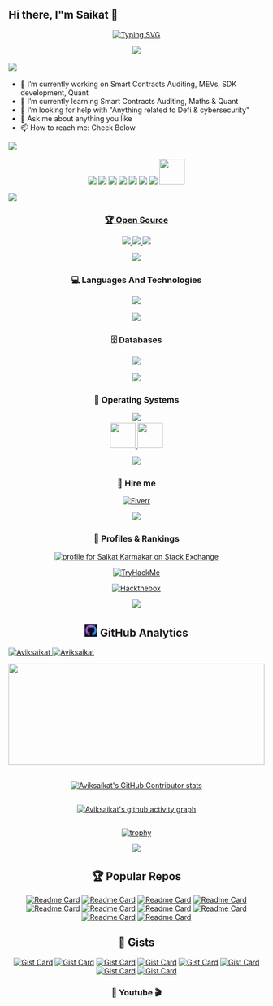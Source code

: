 ## Hi there, I"m Saikat 👋


<div align="center">

  <!-- [![Typing SVG](https://readme-typing-svg.demolab.com?font=JetBrains+Mono&pause=1000&color=F71111&center=true&vCenter=true&width=435&lines=Smart+Contracts+Auditor;Lead+Python+Developer;Penetration+Tester;Quant+%26+Maths+Enthusiast;+MEV+Developer)](https://git.io/typing-svg) -->
  
  [![Typing SVG](https://readme-typing-svg.demolab.com?font=JetBrains+Mono&pause=1000&color=00F791&center=true&vCenter=true&width=435&lines=Smart+Contracts+Auditor;Lead+Python+Developer;Penetration+Tester;Quant+%26+Maths+Enthusiast;+MEV+Developer)](https://git.io/typing-svg)

  <!-- [![Typing SVG](https://readme-typing-svg.demolab.com?font=JetBrains+Mono&pause=1000&color=00F7EC&center=true&vCenter=true&width=435&lines=Smart+Contracts+Auditor;Lead+Python+Developer;Penetration+Tester;Quant+%26+Maths+Enthusiast;+MEV+Developer)](https://git.io/typing-svg) -->
</div>

<p align="center">
  <img src="https://komarev.com/ghpvc/?username=Aviksaikat&color=dc143c&style=for-the-badge"
</p>

![](https://user-images.githubusercontent.com/73097560/115834477-dbab4500-a447-11eb-908a-139a6edaec5c.gif)

<!-- - 🔭 I’m currently working on Bug Bounties, Tryhackme, Hackthebox -->
- 🔭 I’m currently working on Smart Contracts Auditing, MEVs, SDK development, Quant
- 🌱 I’m currently learning Smart Contracts Auditing, Maths & Quant
- 🤔 I’m looking for help with "Anything related to Defi & cybersecurity"
- 💬 Ask me about anything you like
- 📫 How to reach me: Check Below
<!-- - ⚡ Fun fact: No idea if someones gonna read the above -->

<!--
Here are some ideas to get you started:

- 🔭 I’m currently working on ...
- 🌱 I’m currently learning ...
- 👯 I’m looking to collaborate on ...
- 🤔 I’m looking for help with ...
- 💬 Ask me about ...
- 📫 How to reach me: ...
- 😄 Pronouns: ...
- ⚡ Fun fact: ...
-->

<!-- [![user:9805823's SO profile](https://stackoverflow-readme-profile.johannchopin.fr/profile/9805823?theme=monokai&website=true&location=true)](https://github.com/johannchopin/stackoverflow-readme-profile) -->

![](https://user-images.githubusercontent.com/73097560/115834477-dbab4500-a447-11eb-908a-139a6edaec5c.gif)


<!-- https://badges.pages.dev/ -->
<div align="center">

  <!-- [![Twitter](https://img.shields.io/badge/@Avik_Saikat-%231DA1F2.svg?style=for-the-badge&logo=Twitter&logoColor=white)](https://twitter.com/intent/follow?original_referer=https%3A%2F%2Fgithub.com%2Aviksaikat&screen_name=Avik_Saikat)
  [![Protonmail](https://img.shields.io/badge/ProtonMail-8B89CC?style=for-the-badge&logo=protonmail&logoColor=white)](saikickkarma@protonmail.com)
  [![Linkedin](https://img.shields.io/badge/LinkedIn-0077B5?style=for-the-badge&logo=linkedin&logoColor=white)](https://www.linkedin.com/in/saikat-karmakar-0ab183154/)
  [![Discord](https://img.shields.io/badge/Discord-7289DA?style=for-the-badge&logo=discord&logoColor=white)](@avik_saikat)
  [![Revolt.chat Badge](https://img.shields.io/badge/Revolt.chat-FF4655?logo=revoltdotchat&logoColor=fff&style=for-the-badge)](@avik_saikat#1812)
  [![Telegram](https://img.shields.io/badge/Telegram-2CA5E0?style=for-the-badge&logo=telegram&logoColor=white)](https://t.me/kamab0k0_g0npachir0)
  [![Signal Badge](https://img.shields.io/badge/Signal-3B45FD?logo=signal&logoColor=fff&style=for-the-badge)](captain_levi.69) -->

  <p align="center">
    <a href="https://t.me/kamab0k0_g0npachir0">
      <img
        src="https://go-skill-icons.vercel.app/api/icons?i=telegram&titles=true)"
      />
    </a>
    <a href="@avik_saikat">
      <img
        src="https://go-skill-icons.vercel.app/api/icons?i=discord&titles=true)"
      />
    </a>
    <a href="https://twitter.com/intent/follow?original_referer=https%3A%2F%2Fgithub.com%2Aviksaikat">
      <img
        src="https://go-skill-icons.vercel.app/api/icons?i=x&titles=true)"
      />
    </a>
    <a href="captain_levi.69">
      <img
        src="https://go-skill-icons.vercel.app/api/icons?i=signal&titles=true)"
      />
    </a>
    <a href="mailto:github.maturity983@passinbox.com">
      <img
        src="https://go-skill-icons.vercel.app/api/icons?i=proton&titles=true)"
      />
    </a>
    <a href="@avik_saikat#1812">
      <img
        src="https://go-skill-icons.vercel.app/api/icons?i=revolt&titles=true)"
      />
    </a>
    <a href="https://www.linkedin.com/in/saikat-karmakar-0ab183154/">
      <img
        src="https://go-skill-icons.vercel.app/api/icons?i=linkedin&titles=true)"
      />
    </a>
    <a href="@aviksaikat:matrix.org" target="blank">
    <img src="https://play-lh.googleusercontent.com/HqV9a2bInuolQ9kr2FrcSEd2ffaSSwXce8kJOq7x_dbUsEXNPV8YfhF-rSRIkDXfYQ=w240-h480-rw" height=50 width=50/>
  </p>


</div>



![](https://user-images.githubusercontent.com/73097560/115834477-dbab4500-a447-11eb-908a-139a6edaec5c.gif)

<!-- ![Saikat"s GitHub stats](https://github-readme-stats-aviksaikat.vercel.app/api?username=aviksaikat&show_icons=true&line_height=21&text_color=000&icon_color=fff&bg_color=0,ea6161,ffc64d,fffc4d,52fa5a&theme=graywhite) -->

<!-- ![Saikat"s GitHub stats](https://github-readme-stats-aviksaikat.vercel.app/api?username=aviksaikat&show_icons=true&line_height=21&theme=tokyonight&card_width=500px&custom_title=Aviksaikat's%20Github%20Stats&count_private=true)

[![GitHub Streak](https://streak-stats.demolab.com?user=Aviksaikat&theme=one-dark-pro&hide_border=true&mode=weekly&card_width=500)](https://git.io/streak-stats) -->


<div align="center">

### 🏆 Open Source


<!-- 
[![Github](https://img.shields.io/badge/GitHub-100000?style=for-the-badge&logo=github&logoColor=white)](https://github.com/Aviksaikat)
[![Gitlab](https://img.shields.io/badge/GitLab-330F63?style=for-the-badge&logo=gitlab&logoColor=white)](https://gitlab.com/Aviksaikat)
[![TryHackme](https://img.shields.io/badge/TryHackme-%232C3454.svg?style=for-the-badge&logo=TryHackme&logoColor=red)](https://tryhackme.com/p/aviksaikat)
[![He](https://img.shields.io/badge/-Hackerrank-2EC866?style=for-the-badge&logo=HackerRank&logoColor=white)](https://www.hackerrank.com/saikickkarma) -->


<p align="center">
  <a href="https://github.com/Aviksaikat">
      <img
        src="https://go-skill-icons.vercel.app/api/icons?i=github&titles=true"
      />
    </a>
    <a href="https://gitlab.com/Aviksaikat">
      <img
        src="https://go-skill-icons.vercel.app/api/icons?i=gitlab&titles=true"
      />
    </a>
    <a href="https://stackoverflow.com/users/9805823/saikat-karmakar">
      <img
        src="https://go-skill-icons.vercel.app/api/icons?i=stackoverflow&titles=true"
      />
    </a>
</p>

![](https://user-images.githubusercontent.com/73097560/115834477-dbab4500-a447-11eb-908a-139a6edaec5c.gif)

### 💻 Languages And Technologies

<p align="center">
  <a href="https://skillicons.dev">
    <!-- <img src="https://skillicons.dev/icons?i=python,rust,bash,c,solidity,markdown,go,latex,java,javascript,html,css,docker,tor,graphql,fortran,kubernetes,powershell,vagrant" /> -->
    <img src="https://go-skill-icons.vercel.app/api/icons?i=python,rust,bash,c,solidity,markdown,go,latex,php,java,javascript,html,css,cpp,linux,docker,tor,graphql,fortran,kubernetes,powershell,vagrant,solana,openzeppelin,aws,azure,gcp,googlecolab,git,discordbots,grafana,json,rocket,perl,s3,hardhat,ngrok,nginx,ganache,davinci&t=dark&perline=10">
  </a>
</p>

<!-- ![Python](https://img.shields.io/badge/Python-FFD43B?style=for-the-badge&logo=python&logoColor=blue)
![C](https://img.shields.io/badge/c-%2300599C.svg?style=for-the-badge&logo=c&logoColor=white)
![Shell Script](https://img.shields.io/badge/shell_script-%23121011.svg?style=for-the-badge&logo=gnu-bash&logoColor=white)
![PHP](https://img.shields.io/badge/php-%23777BB4.svg?style=for-the-badge&logo=php&logoColor=white)
![C++](https://img.shields.io/badge/c++-%2300599C.svg?style=for-the-badge&logo=c%2B%2B&logoColor=white)
![Markdown](https://img.shields.io/badge/markdown-%23000000.svg?style=for-the-badge&logo=markdown&logoColor=white)
![Go](https://img.shields.io/badge/go-%2300ADD8.svg?style=for-the-badge&logo=go&logoColor=white)
![LaTeX](https://img.shields.io/badge/latex-%23008080.svg?style=for-the-badge&logo=latex&logoColor=white)
![Java](https://img.shields.io/badge/java-%23ED8B00.svg?style=for-the-badge&logo=java&logoColor=white)
![JavaScript](https://img.shields.io/badge/javascript-%23323330.svg?style=for-the-badge&logo=javascript&logoColor=%23F7DF1E)
![HTML5](https://img.shields.io/badge/html5-%23E34F26.svg?style=for-the-badge&logo=html5&logoColor=white)
![CSS3](https://img.shields.io/badge/css3-%231572B6.svg?style=for-the-badge&logo=css3&logoColor=white)
![Docker](https://img.shields.io/badge/docker-%230db7ed.svg?style=for-the-badge&logo=docker&logoColor=white)
![Tor](https://img.shields.io/badge/Tor-7D4698?style=for-the-badge&logo=Tor-Browser&logoColor=white)
![Solidity](https://img.shields.io/badge/Solidity-%23363636.svg?style=for-the-badge&logo=solidity&logoColor=red)
![Rust](https://img.shields.io/badge/Rust-red?style=for-the-badge&logo=rust&logoColor=#E57324)
![GraphQL](https://img.shields.io/badge/-GraphQL-E10098?style=for-the-badge&logo=graphql&logoColor=white)
![Fortran](https://img.shields.io/badge/Fortran-%23734F96.svg?style=for-the-badge&logo=fortran&logoColor=white)
![Kubernetes](https://img.shields.io/badge/kubernetes-%23326ce5.svg?style=for-the-badge&logo=kubernetes&logoColor=white)
![Vagrant](https://img.shields.io/badge/vagrant-%231563FF.svg?style=for-the-badge&logo=vagrant&logoColor=white)
![PowerShell](https://img.shields.io/badge/PowerShell-%235391FE.svg?style=for-the-badge&logo=powershell&logoColor=white) -->

<!-- ![](https://user-images.githubusercontent.com/73097560/115834477-dbab4500-a447-11eb-908a-139a6edaec5c.gif) -->
![](https://user-images.githubusercontent.com/73097560/115834477-dbab4500-a447-11eb-908a-139a6edaec5c.gif)

### 🗄️ Databases

<!-- ![MySQL](https://img.shields.io/badge/MySQL-00000F?style=for-the-badge&logo=mysql&logoColor=white)
![SQLite](https://img.shields.io/badge/sqlite-%2307405e.svg?style=for-the-badge&logo=sqlite&logoColor=white)
![MariaDB](https://img.shields.io/badge/MariaDB-003545?style=for-the-badge&logo=mariadb&logoColor=white)
![MongoDB Badge](https://img.shields.io/badge/MongoDB-47A248?logo=mongodb&logoColor=fff&style=for-the-badge) -->

<p align="center">
  <a href="https://skillicons.dev">
    <img src="https://go-skill-icons.vercel.app/api/icons?i=mongodb,mysql,sqlite,mariadb,redis,tidb&t=dark&perline=9">
  </a>
</p>

![](https://user-images.githubusercontent.com/73097560/115834477-dbab4500-a447-11eb-908a-139a6edaec5c.gif)

### 💼 Operating Systems

<!-- ![Kali Linux](https://img.shields.io/badge/Kali_Linux-557C94?style=for-the-badge&logo=kali-linux&logoColor=white)
![Ubuntu](https://img.shields.io/badge/Ubuntu-E95420?style=for-the-badge&logo=ubuntu&logoColor=white)
![Windows 10](https://img.shields.io/badge/Windows-0078D6?style=for-the-badge&logo=windows&logoColor=white)
![Debian](https://img.shields.io/badge/Debian-D70A53?style=for-the-badge&logo=debian&logoColor=white)
![Manjaro](https://img.shields.io/badge/Manjaro-35BF5C?style=for-the-badge&logo=Manjaro&logoColor=white)
![Tails](https://img.shields.io/badge/Tails%20-56347C?&style=for-the-badge&logo=tails&logoColor=white)
![Arch](https://img.shields.io/badge/Arch%20Linux-1793D1?logo=arch-linux&logoColor=fff&style=for-the-badge)
![Mac](https://img.shields.io/badge/mac%20os-000000?style=for-the-badge&logo=apple&logoColor=F0F0F0)
![Fedora Badge](https://img.shields.io/badge/Fedora-51A2DA?logo=fedora&logoColor=fff&style=for-the-badge) -->

<p align="center">
  <a href="https://skillicons.dev">
    <img src="https://go-skill-icons.vercel.app/api/icons?i=kali,debian,ubuntu,manjaro,arch,apple,windows,popos,nixos&t=dark&perline=9">
    </br>
    <img src="https://upload.wikimedia.org/wikipedia/commons/4/41/Fedora_icon_%282021%29.svg" width="50" 
     height="50">
     <img src="https://static-00.iconduck.com/assets.00/distributor-logo-tails-icon-2048x2048-xotkvpic.png" width="50" 
     height="50">
  </a>
</p>

![](https://user-images.githubusercontent.com/73097560/115834477-dbab4500-a447-11eb-908a-139a6edaec5c.gif)

### 💼 Hire me

[![Fiverr](https://img.shields.io/badge/Fiverr-1DBF73?style=for-the-badge&logo=Fiverr&logoColor=white)](https://www.fiverr.com/aviksaikat)

![](https://user-images.githubusercontent.com/73097560/115834477-dbab4500-a447-11eb-908a-139a6edaec5c.gif)


<div align="center">

### 🔗 Profiles & Rankings

<p align="center">
  <a href="https://stackexchange.com/users/13592963">
    <img src="https://stackexchange.com/users/flair/13592963.png" width="208" height="58" alt="profile for Saikat Karmakar on Stack Exchange" title="profile for Saikat Karmakar on Stack Exchange">
  </a>
</p>

<p align="center">
  <a href="https://tryhackme.com/p/aviksaikat" target="_blank">
    <img src="https://tryhackme-badges.s3.amazonaws.com/aviksaikat.png" alt="TryHackMe" height="60" width="250">
  </a>
</p>

<p align="center">
  <a href="https://www.hackthebox.com/profile/361208" target="_blank">
    <img src="https://www.hackthebox.eu/badge/image/361208" alt="Hackthebox" height="60" width="250">
  </a>
</p>

![](https://user-images.githubusercontent.com/73097560/115834477-dbab4500-a447-11eb-908a-139a6edaec5c.gif)


<!-- Languages -->

<!-- [![Top Langs](https://github-readme-stats-aviksaikat.vercel.app/api/top-langs/?username=aviksaikat&layout=compact&hide=php,Smali,G-code,Roff,Tcl,ASP.NET,CSS,SCSS&langs_count=8)](https://github.com/aviksaikat/github-readme-stats) -->

## <img src="./media/github.png" height=25/> GitHub Analytics

<p align="center">
    <a href="https://github.com/Aviksaikat">
        <div style="display: flex; justify-content: space-between; align-items: center; gap: 20px;">
            <img height="180em" src="https://github-readme-stats-aviksaikat.vercel.app/api?username=aviksaikat&show_icons=true&&show=discussions_started,prs_merged&line_height=21&theme=ocean_dark&rank_icon=github&custom_title=Aviksaikat's%20Github%20Stats&count_private=true&hide_border=true" alt="Aviksaikat" />
            <img height="180em" src="https://streak-stats.demolab.com?user=Aviksaikat&theme=ocean_dark&hide_border=true&mode=weekly" alt="Aviksaikat"/>
        </div>
    </a>
</p>

<div style="width: 100%;">
  <a href="https://github.com/aviksaikat/github-readme-stats">
    <img height="200px" width="100%" align="center" src="https://github-readme-stats-aviksaikat.vercel.app/api/top-langs/?username=aviksaikat&layout=compact&hide=php,Smali,G-code,Roff,Tcl,ASP.NET,CSS,SCSS&langs_count=8&title_color=9b59b6&text_color=39FF14&icon_color=61dafb&bg_color=20232a&hide_border=true" />
  </a>
</div>


</br>

<a href="https://github.com/HwangTaehyun/github-contributor-stats">

  ![Aviksaikat's GitHub Contributor stats](https://github-contributor-stats.vercel.app/api?username=Aviksaikat&combine_all_yearly_contributions=true&hide=B,B+&theme=ocean_dark&hide_contributor_rank=false&order_by=contributions)
</a>



## <!-- activity graph -->

[![Aviksaikat's github activity graph](https://github-readme-activity-graph.vercel.app/graph?username=aviksaikat&bg_color=1d2124&color=39FF14&line=9b59b6&point=fd0808&area=true&hide_border=true)](https://github.com/aviksaikat/github-readme-activity-graph)


## <!-- metrics -->

<!-- ![GitHub metrics](https://metrics.lecoq.io/aviksaikat) -->

## <!-- trophies -->

[![trophy](https://github-profile-trophy.vercel.app/?username=aviksaikat&theme=darkhub)](https://github.com/ryo-ma/github-profile-trophy)

![](https://user-images.githubusercontent.com/73097560/115834477-dbab4500-a447-11eb-908a-139a6edaec5c.gif)


<!-- Readme Cards -->

## 🏆 Popular Repos

[![Readme Card](https://github-readme-stats-aviksaikat.vercel.app/api/pin/?username=Aviksaikat&repo=Ape-Usage&show_owner=true&&theme=ocean_dark)](https://github.com/Aviksaikat/Ape-Usage)
[![Readme Card](https://github-readme-stats-aviksaikat.vercel.app/api/pin/?username=Aviksaikat&repo=Just_Fetch&show_owner=true&&theme=ocean_dark)](https://github.com/Aviksaikat/Just_Fetch)
[![Readme Card](https://github-readme-stats-aviksaikat.vercel.app/api/pin/?username=Aviksaikat&repo=bmt-py&show_owner=true&theme=ocean_dark)](https://github.com/Aviksaikat/bmt-py)
[![Readme Card](https://github-readme-stats-aviksaikat.vercel.app/api/pin/?username=Ankvik-Tech-Labs&repo=mantaray-py&show_owner=true&theme=ocean_dark)](https://github.com/Ankvik-Tech-Labs/mantaray-py)
[![Readme Card](https://github-readme-stats-aviksaikat.vercel.app/api/pin/?username=Aviksaikat&repo=swarm-cid-py&show_owner=true&theme=ocean_dark)](https://github.com/Aviksaikat/swarm-cid-py)
[![Readme Card](https://github-readme-stats-aviksaikat.vercel.app/api/pin/?username=Aviksaikat&repo=cookiecutter-hatch-pypackage&show_owner=true&theme=ocean_dark)](https://github.com/Aviksaikat/cookiecutter-hatch-pypackage)
[![Readme Card](https://github-readme-stats-aviksaikat.vercel.app/api/pin/?username=Aviksaikat&repo=Blockchain-CTF-Solutions&show_owner=true&&theme=ocean_dark)](https://github.com/Aviksaikat/Blockchain-CTF-Solutions)
[![Readme Card](https://github-readme-stats-aviksaikat.vercel.app/api/pin/?username=Aviksaikat&repo=httpRex&show_owner=true&&theme=ocean_dark)](https://github.com/Aviksaikat/httpRex)
[![Readme Card](https://github-readme-stats-aviksaikat.vercel.app/api/pin/?username=Aviksaikat&repo=eJPT&show_owner=true&&theme=ocean_dark)](https://github.com/Aviksaikat/eJPT)
[![Readme Card](https://github-readme-stats-aviksaikat.vercel.app/api/pin/?username=Aviksaikat&repo=Quillctf-solutions&show_owner=true&&theme=ocean_dark)](https://github.com/Aviksaikat/Quillctf-solutions)

## 📜 Gists

[![Gist Card](https://github-readme-stats-aviksaikat.vercel.app/api/gist?id=ccec513aaf6b75846d51420f395fa07a&&theme=ocean_dark)](https://gist.github.com/aviksaikat/ccec513aaf6b75846d51420f395fa07a/)
[![Gist Card](https://github-readme-stats-aviksaikat.vercel.app/api/gist?id=9c2a35d1e844610adb8499c8aba79ab6&&theme=ocean_dark)](https://gist.github.com/aviksaikat/9c2a35d1e844610adb8499c8aba79ab6/)
[![Gist Card](https://github-readme-stats-aviksaikat.vercel.app/api/gist?id=a0906475e51dff00191496ba3872db29&&theme=ocean_dark)](https://gist.github.com/aviksaikat/a0906475e51dff00191496ba3872db29/)
[![Gist Card](https://github-readme-stats-aviksaikat.vercel.app/api/gist?id=cc69acb525695e44db340d64e9889f5e&&theme=ocean_dark)](https://gist.github.com/aviksaikat/cc69acb525695e44db340d64e9889f5e/)
[![Gist Card](https://github-readme-stats-aviksaikat.vercel.app/api/gist?id=fd5dfaef4c69e23116148b4b7c0377b6&&theme=ocean_dark)](https://gist.github.com/aviksaikat/fd5dfaef4c69e23116148b4b7c0377b6/)
[![Gist Card](https://github-readme-stats-aviksaikat.vercel.app/api/gist?id=fd22f2441172b8ce7e613e04a310b5e4&&theme=ocean_dark)](https://gist.github.com/aviksaikat/fd22f2441172b8ce7e613e04a310b5e4/)
[![Gist Card](https://github-readme-stats-aviksaikat.vercel.app/api/gist?id=f7467348211df815ac597e152ef30a5c&&theme=ocean_dark)](https://gist.github.com/aviksaikat/f7467348211df815ac597e152ef30a5c/)
[![Gist Card](https://github-readme-stats-aviksaikat.vercel.app/api/gist?id=d41c8f2b72859afc4e11def3709d9cad&&theme=ocean_dark)](https://gist.github.com/aviksaikat/d41c8f2b72859afc4e11def3709d9cad/)


</div>


### 🎥 Youtube 🎬

<!-- BEGIN YOUTUBE-CARDS -->
<!-- END YOUTUBE-CARDS -->